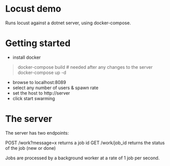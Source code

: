 # Locust demo

Runs locust against a dotnet server, using docker-compose.


# Getting started

- install docker

> docker-compose build  # needed after any changes to the server
> docker-compose up -d

- browse to localhost:8089
- select any number of users & spawn rate
- set the host to http://server
- click start swarming


# The server

The server has two endpoints:

POST /work?message=x          returns a job id
GET /work/job_id              returns the status of the job (new or done)

Jobs are processed by a background worker at a rate of 1 job per second.
